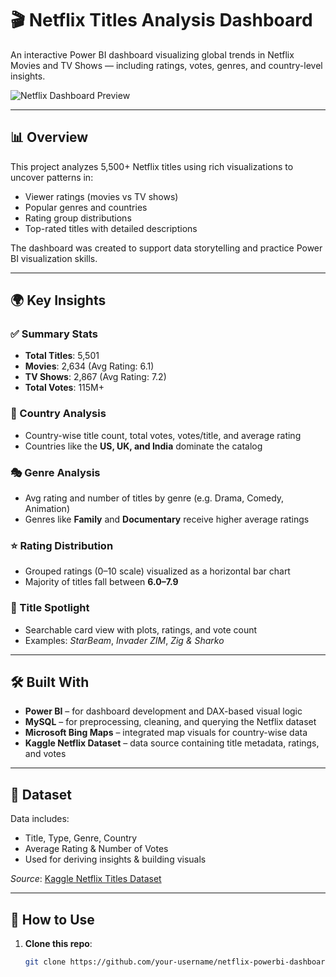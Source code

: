 # 🎬 Netflix Titles Analysis Dashboard

An interactive Power BI dashboard visualizing global trends in Netflix Movies and TV Shows — including ratings, votes, genres, and country-level insights.

![Netflix Dashboard Preview](./assets/netflix-dashboard-preview.png)

---

## 📊 Overview

This project analyzes 5,500+ Netflix titles using rich visualizations to uncover patterns in:
- Viewer ratings (movies vs TV shows)
- Popular genres and countries
- Rating group distributions
- Top-rated titles with detailed descriptions

The dashboard was created to support data storytelling and practice Power BI visualization skills.

---

## 🌍 Key Insights

### ✅ Summary Stats
- **Total Titles**: 5,501
- **Movies**: 2,634 (Avg Rating: 6.1)
- **TV Shows**: 2,867 (Avg Rating: 7.2)
- **Total Votes**: 115M+

### 📍 Country Analysis
- Country-wise title count, total votes, votes/title, and average rating
- Countries like the **US, UK, and India** dominate the catalog

### 🎭 Genre Analysis
- Avg rating and number of titles by genre (e.g. Drama, Comedy, Animation)
- Genres like **Family** and **Documentary** receive higher average ratings

### ⭐ Rating Distribution
- Grouped ratings (0–10 scale) visualized as a horizontal bar chart
- Majority of titles fall between **6.0–7.9**

### 🔎 Title Spotlight
- Searchable card view with plots, ratings, and vote count
- Examples: *StarBeam*, *Invader ZIM*, *Zig & Sharko*

---

## 🛠 Built With

- **Power BI** – for dashboard development and DAX-based visual logic
- **MySQL** – for preprocessing, cleaning, and querying the Netflix dataset
- **Microsoft Bing Maps** – integrated map visuals for country-wise data
- **Kaggle Netflix Dataset** – data source containing title metadata, ratings, and votes

---

## 📁 Dataset

Data includes:
- Title, Type, Genre, Country
- Average Rating & Number of Votes
- Used for deriving insights & building visuals

_Source_: [Kaggle Netflix Titles Dataset](https://www.kaggle.com/datasets)

---

## 🚀 How to Use

1. **Clone this repo**:
   ```bash
   git clone https://github.com/your-username/netflix-powerbi-dashboard.git
